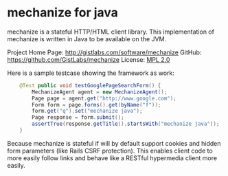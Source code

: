mechanize for java
==========

mechanize is a stateful HTTP/HTML client library. This implementation of mechanize is 
written in Java to be available on the JVM.

Project Home Page: http://gistlabs.com/software/mechanize
GitHub: https://github.com/GistLabs/mechanize
License: [MPL 2.0](http://mozilla.org/MPL/2.0/)

Here is a sample testcase showing the framework as work:
```java
	@Test public void testGooglePageSearchForm() {
		MechanizeAgent agent = new MechanizeAgent();
		Page page = agent.get("http://www.google.com");
		Form form = page.forms().get(byName("f"));
		form.get("q").set("mechanize java");
		Page response = form.submit();
		assertTrue(response.getTitle().startsWith("mechanize java"));
	}
```

Because mechanize is stateful if will by default support cookies and hidden 
form parameters (like Rails CSRF protection). This enables client code to more
easily follow links and behave like a RESTful hypermedia client more easily.